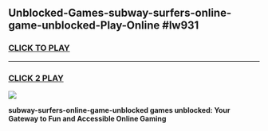 
## Unblocked-Games-subway-surfers-online-game-unblocked-Play-Online #lw931
<h3>
<a href="https://news.freeplayer.one?title=subway-surfers-online-game-unblocked&ref=3">CLICK TO PLAY</a></h3>
<hr>

<h3>
<a href="https://news.freeplayer.one?title=subway-surfers-online-game-unblocked&ref=3">CLICK 2 PLAY</a>
  
</h3>

<a href="https://news.freeplayer.one?title=subway-surfers-online-game-unblocked&ref=3"><img src="https://clearcache.store/games.png"></a>


**subway-surfers-online-game-unblocked games unblocked: Your Gateway to Fun and Accessible Online Gaming**
